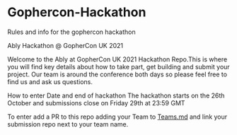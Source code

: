 # Gophercon-Hackathon
Rules and info for the gophercon hackathon


Ably Hackathon @ GopherCon UK 2021

Welcome to the Ably at GopherCon UK 2021 Hackathon Repo.This is where you will find key details about how to take part, get building and submit your project. Our team is around the conference both days so please feel free to find us and ask us questions.


How to enter
Date and end of hackathon
The hackathon starts on the 26th October and submissions close on Friday 29th at 23:59 GMT

To enter add a PR to this repo adding your Team to [Teams.md]()  and link your submission repo next to your team name.
